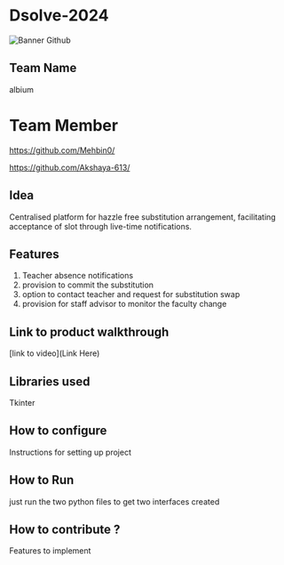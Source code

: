 # Dsolve-2024

![Banner Github](https://github.com/csacet/Dsolve-2024/assets/90597530/365f4d52-fd34-4df5-948d-8e95745a653a)


## Team Name
albium  

# Team Member 
https://github.com/Mehbin0/

https://github.com/Akshaya-613/

## Idea
Centralised platform for hazzle free substitution arrangement, facilitating acceptance of slot through live-time notifications. 

## Features 
1. Teacher absence notifications
2. provision to commit the substitution
3. option to contact teacher and request for substitution swap
4. provision for staff advisor to monitor the faculty change

## Link to product walkthrough
[link to video](Link Here)

   
## Libraries used
Tkinter


## How to configure
Instructions for setting up project

## How to Run
just run the two python files to get two interfaces created

## How to contribute ? 
Features to implement 
